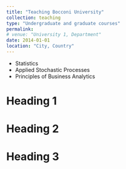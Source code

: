 ```yaml
---
title: "Teaching Bocconi University"
collection: teaching
type: "Undergraduate and graduate courses"
permalink: 
# venue: "University 1, Department"
date: 2014-01-01
location: "City, Country"
---
```



* Statistics
* Applied Stochastic Processes
* Principles of Business Analytics

Heading 1
======

Heading 2
======

Heading 3
======
